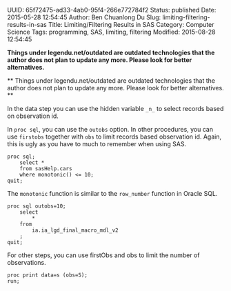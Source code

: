 UUID: 65f72475-ad33-4ab0-95f4-266e772784f2
Status: published
Date: 2015-05-28 12:54:45
Author: Ben Chuanlong Du
Slug: limiting-filtering-results-in-sas
Title: Limiting/Filtering Results in SAS
Category: Computer Science
Tags: programming, SAS, limiting, filtering
Modified: 2015-08-28 12:54:45

**Things under legendu.net/outdated are outdated technologies that the author does not plan to update any more. Please look for better alternatives.**

**
Things under legendu.net/outdated are outdated technologies 
that the author does not plan to update any more. 
Please look for better alternatives.
**



In the data step you can use the hidden variable `_n_` to select records based on observation id.

In `proc sql`,
you can use the `outobs` option.
In other procedures,
you can use `firstobs` together with `obs` to limit records based observation id.
Again, this is ugly as you have to much to remember when using SAS.
```SAS
proc sql;
	select *
	from sasHelp.cars
	where monotonic() <= 10;
quit;
```
The `monotonic` function is similar to the `row_number` function in Oracle SQL.


```SAS
proc sql outobs=10;
	select
		*
	from 
		ia.ia_lgd_final_macro_mdl_v2
	;
quit;
```
For other steps, you can use firstObs and obs to limit the number of observations.

```SAS
proc print data=s (obs=5);
run;
```
